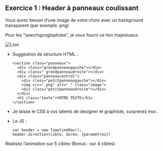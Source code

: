 ## Exercice 1 : Header à panneaux coulissant
Vous aurez besoin d’une image de votre choix avec un background transparent (par exemple .png)

Pour les "searchgooglophobe", je vous fourni ce lion majestueux.

![Lion](https://github.com/tonidano/Workshop_AnimJS-GSAP/tree/master/assets/images/lion.png)

* Suggestion de structure HTML :

      <section class="panneaux">
        <div class="grandpanneaugauche"></div>
        <div class=" grandpanneaudroite"></div>
        <div class="panneaucentral">
          <div class="petitpanneaugauche"></div>
          <img src=".png" alt=" " class="image">
          <div class="petitpanneaudroite"></div>
        </div>
        <h1 class="texte">VOTRE TEXTE</h1>
      </section>

* Je laisse le CSS à vos talents de designer et graphiste, surprenez moi .

* Le JS :

      var header = new TimelineMax();
      header.direction(cible, durée, {paramètres})

Réalisez l’animation sur 5 cibles (Bonus :  sur 4 cibles)
